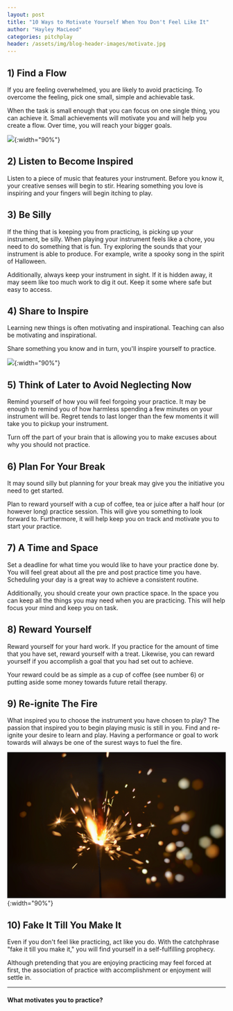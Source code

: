 ```yaml
---
layout: post
title: "10 Ways to Motivate Yourself When You Don't Feel Like It"
author: "Hayley MacLeod"
categories: pitchplay
header: /assets/img/blog-header-images/motivate.jpg
---
```


## 1) Find a Flow

If you are feeling overwhelmed, you are likely to avoid practicing. To overcome the feeling, pick one small, simple and achievable task.

When the task is small enough that you can focus on one single thing, you can achieve it. Small achievements will motivate you and will help you create a flow. Over time, you will reach your bigger goals.

![](/assets/img/2016-09-30/flow.jpg){:width="90%"}

## 2) Listen to Become Inspired

Listen to a piece of music that features your instrument. Before you know it, your creative senses will begin to stir. Hearing something you love is inspiring and your fingers will begin itching to play.

## 3) Be Silly

If the thing that is keeping you from practicing, is picking up your instrument, be silly. When playing your instrument feels like a chore, you need to do something that is fun. Try exploring the sounds that your instrument is able to produce. For example, write a spooky song in the spirit of Halloween.

Additionally, always keep your instrument in sight. If it is hidden away, it may seem like too much work to dig it out. Keep it some where safe but easy to access.

## 4) Share to Inspire

Learning new things is often motivating and inspirational. Teaching can also be motivating and inspirational.

Share something you know and in turn, you'll inspire yourself to practice.

![](/assets/img/2016-09-30/sharemusic.jpeg){:width="90%"}

## 5) Think of Later to Avoid Neglecting Now

Remind yourself of how you will feel forgoing your practice. It may be enough to remind you of how harmless spending a few minutes on your instrument will be. Regret tends to last longer than the few moments it will take you to pickup your instrument.

Turn off the part of your brain that is allowing you to make excuses about why you should not practice.

## 6) Plan For Your Break

It may sound silly but planning for your break may give you the initiative you need to get started.

Plan to reward yourself with a cup of coffee, tea or juice after a half hour (or however long) practice session. This will give you something to look forward to. Furthermore, it will help keep you on track and motivate you to start your practice.

## 7) A Time and Space

Set a deadline for what time you would like to have your practice done by. You will feel great about all the pre and post practice time you have. Scheduling your day is a great way to achieve a consistent routine.

Additionally, you should create your own practice space. In the space you can keep all the things you may need when you are practicing. This will help focus your mind and keep you on task.

## 8) Reward Yourself

Reward yourself for your hard work. If you practice for the amount of time that you have set, reward yourself with a treat. Likewise, you can reward yourself if you accomplish a goal that you had set out to achieve.

Your reward could be as simple as a cup of coffee (see number 6) or putting aside some money towards future retail therapy.

## 9) Re-ignite The Fire

What inspired you to choose the instrument you have chosen to play? The passion that inspired you to begin playing music is still in you. Find and re-ignite your desire to learn and play. Having a performance or goal to work towards will always be one of the surest ways to fuel the fire.

![](/assets/img/2016-09-30/sparkler.jpeg){:width="90%"}

## 10) Fake It Till You Make It

Even if you don't feel like practicing, act like you do.  With the catchphrase "fake it till you make it," you will find yourself in a self-fulfilling prophecy.

Although pretending that you are enjoying practicing may feel forced at first, the association of practice with accomplishment or enjoyment will settle in.

___________________________________

#### What motivates you to practice?
